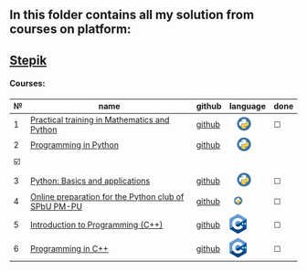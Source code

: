 ## In this folder contains all my solution from courses on platform:
## [Stepik](https://stepik.org/)

#### Courses:
| № | name |  github | language | done |
| ------------- | ------------- | ------------- | ------------- | ------------- |
| 1 | [Practical training in Mathematics and Python](https://stepik.org/course/3356/info) | [github]() | [<img src="https://github.com/Xelerezex/account-decoration/blob/main/python-logo-no-name.png" width="50" />](https://www.python.org/) | ☐ |
| 2 | [Programming in Python](https://stepik.org/course/67/info) | [github]() | [<img src="https://github.com/Xelerezex/account-decoration/blob/main/python-logo-no-name.png" width="50" />](https://www.python.org/) |
☑️ |
| 3 | [Python: Basics and applications](https://stepik.org/course/512/info) | [github](https://github.com/Xelerezex/learning-space/tree/learning-space/stepik-courses/stepik-python-basis-%26-application) | [<img src="https://github.com/Xelerezex/account-decoration/blob/main/python-logo-no-name.png" width="50" />](https://www.python.org/) | ☐ |
| 4 | [Online preparation for the Python club of SPbU PM-PU](https://stepik.org/course/74989/info) | [github](https://github.com/Xelerezex/learning-space/tree/learning-space/stepik-courses/stepik-python-spbgu-bot) | [<img src="https://github.com/Xelerezex/account-decoration/blob/main/python-logo-no-name.png" width="30" />](https://www.python.org/) | ☐ |
| 5 | [Introduction to Programming (C++)](https://stepik.org/course/363/info) | [github]()  | [<img src="https://github.com/Xelerezex/account-decoration/blob/main/cpp-logo.png" width="30" />](https://en.cppreference.com/w/) | ☐ |
| 6 | [Programming in C++](https://stepik.org/course/7/info) | [github]() | [<img src="https://github.com/Xelerezex/account-decoration/blob/main/cpp-logo.png" width="30" />](https://en.cppreference.com/w/) | ☐ |
